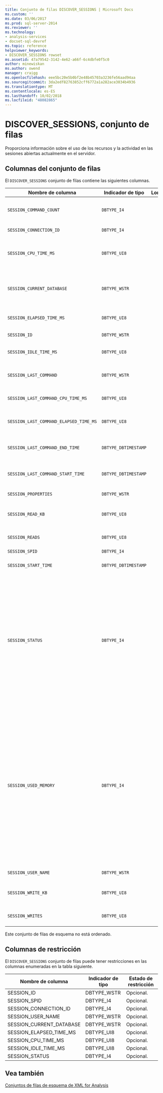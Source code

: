 ```yaml
---
title: Conjunto de filas DISCOVER_SESSIONS | Microsoft Docs
ms.custom: ''
ms.date: 03/06/2017
ms.prod: sql-server-2014
ms.reviewer: ''
ms.technology:
- analysis-services
- docset-sql-devref
ms.topic: reference
helpviewer_keywords:
- DISCOVER_SESSIONS rowset
ms.assetid: 47a79542-3142-4e62-a66f-6c4dbfe0f5c0
author: minewiskan
ms.author: owend
manager: craigg
ms.openlocfilehash: eee5bc20e5b0bf2e48b45703a3236fe56aad94aa
ms.sourcegitcommit: 3da2edf82763852cff6772a1a282ace3034b4936
ms.translationtype: MT
ms.contentlocale: es-ES
ms.lasthandoff: 10/02/2018
ms.locfileid: "48082865"
---
```

# <a name="discoversessions-rowset"></a>DISCOVER_SESSIONS, conjunto de filas
  Proporciona información sobre el uso de los recursos y la actividad en las sesiones abiertas actualmente en el servidor.  
  
## <a name="rowset-columns"></a>Columnas del conjunto de filas  
 El `DISCOVER_SESSIONS` conjunto de filas contiene las siguientes columnas.  
  
|Nombre de columna|Indicador de tipo|Longitud|Descripción|  
|-----------------|--------------------|------------|-----------------|  
|`SESSION_COMMAND_COUNT`|`DBTYPE_I4`||Número de comandos que comenzaron a ejecutarse desde el principio de la sesión.|  
|`SESSION_CONNECTION_ID`|`DBTYPE_I4`||Identificador de conexión de la sesión.|  
|`SESSION_CPU_TIME_MS`|`DBTYPE_UI8`||Tiempo de CPU, en milisegundos, consumido por todas las solicitudes desde el principio de la sesión.|  
|`SESSION_CURRENT_DATABASE`|`DBTYPE_WSTR`||Nombre de la base de datos que utiliza la ejecución del comando actual o de la base de datos que utilizó el último comando ejecutado.|  
|`SESSION_ELAPSED_TIME_MS`|`DBTYPE_UI8`||Tiempo transcurrido, en milisegundos, desde el inicio de la sesión.|  
|`SESSION_ID`|`DBTYPE_WSTR`||Identificador único de la sesión, como un GUID.|  
|`SESSION_IDLE_TIME_MS`|`DBTYPE_UI8`||Tiempo de inactividad, en milisegundos, desde el inicio de la sesión.|  
|`SESSION_LAST_COMMAND`|`DBTYPE_WSTR`||Texto del comando que se está ejecutando actualmente o del último comando ejecutado.|  
|`SESSION_LAST_COMMAND_CPU_TIME_MS`|`DBTYPE_UI8`||Tiempo de CPU, en milisegundos, consumido por `SESSION_LAST_COMMAND`.|  
|`SESSION_LAST_COMMAND_ELAPSED_TIME_MS`|`DBTYPE_UI8`||Tiempo transcurrido, en milisegundos, desde el inicio de `SESSION_LAST_COMMAND`.|  
|`SESSION_LAST_COMMAND_END_TIME`|`DBTYPE_DBTIMESTAMP`||Hora UTC del servidor en el momento en que terminó de ejecutarse el último comando.|  
|`SESSION_LAST_COMMAND_START_TIME`|`DBTYPE_DBTIMESTAMP`||Hora UTC del servidor en el momento en que comenzó a ejecutarse el último comando.|  
|`SESSION_PROPERTIES`|`DBTYPE_WSTR`||Reservado para uso futuro.|  
|`SESSION_READ_KB`|`DBTYPE_UI8`||Valor acumulado de los datos leídos del disco desde el inicio de la sesión, en kilobytes.|  
|`SESSION_READS`|`DBTYPE_UI8`||Número acumulado de lecturas de disco desde el inicio de la sesión.|  
|`SESSION_SPID`|`DBTYPE_I4`||Identificador de la sesión.|  
|`SESSION_START_TIME`|`DBTYPE_DBTIMESTAMP`||Fecha y hora en que se inició la sesión como hora UTC para el servidor.|  
|`SESSION_STATUS`|`DBTYPE_I4`||Estado de actividad de la sesión.<br /><br /> 0 significa "Inactivo": No hay ninguna actividad actual en curso.<br /><br /> 1 significa "Activo": La sesión está ejecutando alguna tarea solicitada.<br /><br /> 2 significa "Bloqueado": La sesión está esperando que algún recurso continúe ejecutando la tarea suspendida.<br /><br /> 3 significa "Cancelado": La sesión se ha etiquetado como cancelada.|  
|`SESSION_USED_MEMORY`|`DBTYPE_I4`||Tamaño actual de la memoria utilizada por la sesión, en kilobytes. El valor notificado es el uso de RAM por SPID, sin distinción entre la memoria reducible y la no reducible. A diferencia de otras DMV que notifican el uso de memoria, DISCOVER_SESSIONS no divide el uso de memoria por categorías.<br /><br /> Tenga en cuenta que SESSION_USED_MEMORY tiende a notificar valores de uso de memoria inferiores a los reales, porque excluye los objetos compartidos entre varias sesiones.  Solo se representan en el cálculo de memoria aquellos objetos que son únicos en la sesión.|  
|`SESSION_USER_NAME`|`DBTYPE_WSTR`||Nombre de usuario de la sesión.|  
|`SESSION_WRITE_KB`|`DBTYPE_UI8`||Valor acumulado de los datos escritos en el disco desde el inicio de la sesión, en kilobytes.|  
|`SESSION_WRITES`|`DBTYPE_UI8`||Número acumulado de escrituras en disco desde el inicio de la sesión.|  
  
 Este conjunto de filas de esquema no está ordenado.  
  
## <a name="restriction-columns"></a>Columnas de restricción  
 El `DISCOVER_SESSIONS` conjunto de filas puede tener restricciones en las columnas enumeradas en la tabla siguiente.  
  
|Nombre de columna|Indicador de tipo|Estado de restricción|  
|-----------------|--------------------|-----------------------|  
|SESSION_ID|DBTYPE_WSTR|Opcional.|  
|SESSION_SPID|DBTYPE_I4|Opcional.|  
|SESSION_CONNECTION_ID|DBTYPE_I4|Opcional.|  
|SESSION_USER_NAME|DBTYPE_WSTR|Opcional.|  
|SESSION_CURRENT_DATABASE|DBTYPE_WSTR|Opcional.|  
|SESSION_ELAPSED_TIME_MS|DBTYPE_UI8|Opcional.|  
|SESSION_CPU_TIME_MS|DBTYPE_UI8|Opcional.|  
|SESSION_IDLE_TIME_MS|DBTYPE_UI8|Opcional.|  
|SESSION_STATUS|DBTYPE_I4|Opcional.|  
  
## <a name="see-also"></a>Vea también  
 [Conjuntos de filas de esquema de XML for Analysis](xml-for-analysis-schema-rowsets.md)  
  
  
